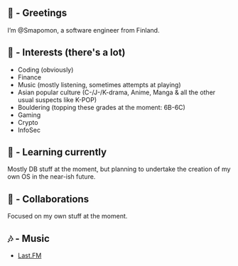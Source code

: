 ## 👋 - Greetings
  I’m @Smapomon, a software engineer from Finland.

## 👀 - Interests (there's a lot)
  * Coding (obviously)
  * Finance
  * Music (mostly listening, sometimes attempts at playing)
  * Asian popular culture (C-/J-/K-drama, Anime, Manga & all the other usual suspects like K-POP)
  * Bouldering (topping these grades at the moment: 6B-6C) 
  * Gaming
  * Crypto
  * InfoSec

## 🌱 - Learning currently
  Mostly DB stuff at the moment, but planning to undertake the creation of my own OS in the near-ish future.

## 💞️ - Collaborations
  Focused on my own stuff at the moment.
    
## 🎶 - Music
  * [Last.FM](https://www.last.fm/user/Smapomon)
